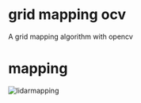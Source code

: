 # grid mapping ocv
A grid mapping  algorithm with opencv 
# mapping
![lidarmapping](https://github.com/horo2016/openCRobotics/edit/master/grid_mapping/Map_lidars_log.png)
